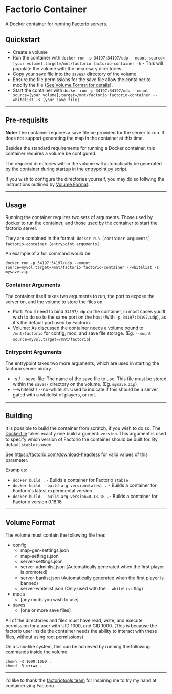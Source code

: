 # Factorio Container

A Docker container for running [Factorio](https://factorio.com) servers.

## Quickstart

* Create a volume
* Run the container with `docker run -p 34197:34197/udp --mount source=[your volume],target=/mnt/factorio factorio-container -h` - This will populate the volume with the neccesary directories
* Copy your save file into the `saves/` directory of the volume
* Ensure the file permissions for the save file allow the container to modify the file ([See Volume Format for details](#volume-format)).
* Start the container with `docker run -p 34197:34197/udp --mount source=[your volume],target=/mnt/factorio factorio-container --whitelist -s [your save file]`

***

## Pre-requisits

**Note:** The container requires a save file be provided for the server to run. It does not support generating the map in the container at this time.

Besides the standard requirements for running a Docker container, this container requires a volume be configured.

The required directories within the volume will automatically be generated by the container during startup in the [entrypoint.py](../blob/master/entrypoint.py) script.

If you wish to configure the directories yourself, you may do so follwing the instructions outlined by [Volume Format](#volume-format).

***

## Usage

Running the container requires two sets of arguments. Those used by docker to run the container, and those used by the container to start the factorio server.

They are combined in the format: `docker run [container arguments] factorio-container [entrypoint arguments]`.

An example of a full command would be:

`docker run -p 34197:34197/udp --mount source=myvol,target=/mnt/factorio factorio-container --whitelist -s mysave.zip`

### Container Arguments

The container itself takes two arguments to run, the port to expose the server on, and the volume to store the files on.

* Port: You'll need to bind `34197/udp` on the container, in most cases you'll wish to do so to the same port on the host (With `-p 34197:34197/udp`), as it's the default port used by Factorio.
* Volume: As discussed the container needs a volume bound to `/mnt/factorio` for config, mod, and save file storage. (Eg. `--mount source=myvol,target=/mnt/factorio`)

### Entrypoint Arguments

The entrypoint takes two more arguments, which are used in starting the factorio server binary.

* -s / --save-file: The name of the save file to use. This file must be stored within the `saves/` directory on the volume. (Eg. `mysave.zip`)
* --whitelist / --no-whitelist: Used to indicate if this should be a server gated with a whitelist of players, or not.

***

## Building

It is possible to build the container from scratch, if you wish to do so. The [Dockerfile](../blob/master/Dockerfile) takes exactly one build argument: `version`. This argument is used to specify which version of Factorio the container should be built for. By default `stable` is used.

See https://factorio.com/download-headless for valid values of this parameter.

Examples:
* `docker build .` - Builds a container for Factorio `stable`
* `docker build --build-arg version=latest .` - Builds a container for Factorio's latest experimental version
* `docker build --build-arg version=0.18.18 .`- Builds a container for Factorio version 0.18.18

***

## Volume Format

The volume must contain the following file tree:

* config
  * map-gen-settings.json
  * map-settings.json
  * server-settings.json
  * server-adminlist.json (Automatically generated when the first player is promoted)
  * server-banlist.json (Automatically generated when the first player is banned)
  * server-whitelist.json (Only used with the `--whitelist` flag)
* mods
  * [any mods you wish to use]
* saves
  * [one or more save files]

All of the directories and files must have read, write, and execute permission for a user with UID 1000, and GID 1000. (This is because the factorio user inside the container needs the ability to interact with these files, without using root permissions)

On a Unix-like system, this can be achieved by running the following commands inside the volume:
```
chown -R 1000:1000 .
chmod -R u+rwx .
```

***

I'd like to thank the [factoriotools team](https://github.com/factoriotools/factorio-docker) for inspiring me to try my hand at containerizing Factorio.
